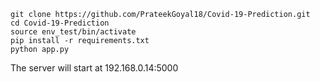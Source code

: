 ~~~
git clone https://github.com/PrateekGoyal18/Covid-19-Prediction.git
cd Covid-19-Prediction
source env_test/bin/activate
pip install -r requirements.txt
python app.py
~~~
The server will start at 192.168.0.14:5000
